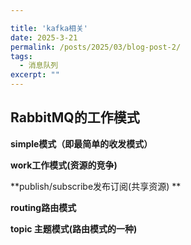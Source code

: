 ```yaml
---

title: 'kafka相关'
date: 2025-3-21
permalink: /posts/2025/03/blog-post-2/
tags:
  - 消息队列
excerpt: "" 
---
```


## RabbitMQ的工作模式

**simple模式（即最简单的收发模式）**



**work工作模式(资源的竞争)**

**publish/subscribe发布订阅(共享资源) **

**routing路由模式**

**topic 主题模式(路由模式的一种)**
